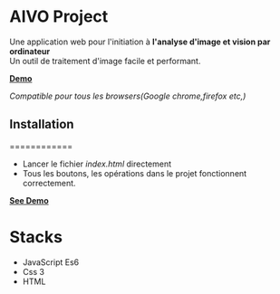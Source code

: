 
AIVO Project
============

Une application web pour l'initiation à <strong> l'analyse d'image et vision par ordinateur </strong><br>
Un outil de traitement d'image facile et performant.

<a href="https://basic-image-processing.netlify.app/" target="_blank"><b>Demo</b></a>


<i>Compatible pour tous les browsers(Google chrome,firefox etc,)</i>
<br>

## Installation
============

 - Lancer le fichier <i>index.html</i> directement
 - Tous les boutons, les opérations dans le projet fonctionnent correctement.

<a href="https://basic-image-processing.netlify.app/" target="_blank"><b>See Demo</b></a>

Stacks
======
 - JavaScript Es6
 - Css 3
 - HTML

                                           

